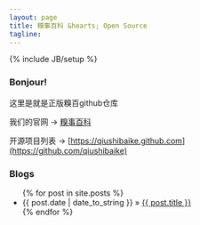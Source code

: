 ```yaml
---
layout: page
title: 糗事百科 &hearts; Open Source
tagline: 
---
```

{% include JB/setup %}

### Bonjour!
这里是就是正版糗百github仓库

我们的官网 -> [糗事百科](http://www.qiushibaike.com) 

开源项目列表 -> [https://qiushibaike.github.com](https://github.com/qiushibaike) 


### Blogs    

<ul class="posts">
  {% for post in site.posts %}
    <li><span>{{ post.date | date_to_string }}</span> &raquo; <a href="{{ BASE_PATH }}{{ post.url }}">{{ post.title }}</a></li>
  {% endfor %}
</ul>




